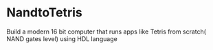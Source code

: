 # NandtoTetris
Build a modern 16 bit computer that runs apps like Tetris from scratch( NAND gates level) using HDL language
